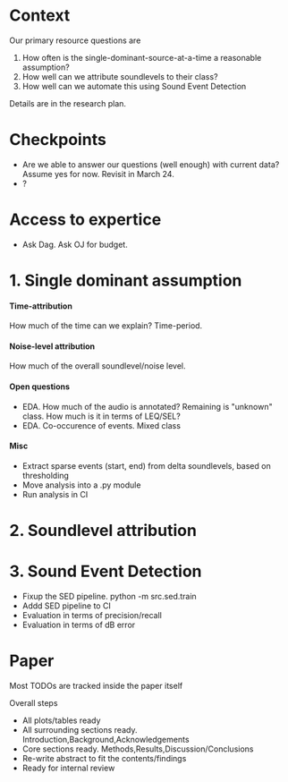 
# Context

Our primary resource questions are

1. How often is the single-dominant-source-at-a-time a reasonable assumption?
2. How well can we attribute soundlevels to their class?
3. How well can we automate this using Sound Event Detection

Details are in the research plan.

# Checkpoints

- Are we able to answer our questions (well enough) with current data?
Assume yes for now. Revisit in March 24.
- ?

# Access to expertice

- Ask Dag. Ask OJ for budget.

# 1. Single dominant assumption

#### Time-attribution
How much of the time can we explain?
Time-period.

#### Noise-level attribution
How much of the overall soundlevel/noise level.

#### Open questions

- EDA. How much of the audio is annotated?
Remaining is "unknown" class. How much is it in terms of LEQ/SEL?
- EDA. Co-occurence of events. Mixed class

#### Misc

- Extract sparse events (start, end) from delta soundlevels, based on thresholding
- Move analysis into a .py module
- Run analysis in CI

# 2. Soundlevel attribution


# 3. Sound Event Detection

- Fixup the SED pipeline. python -m src.sed.train
- Addd SED pipeline to CI
- Evaluation in terms of precision/recall
- Evaluation in terms of dB error

# Paper

Most TODOs are tracked inside the paper itself

Overall steps

- All plots/tables ready
- All surrounding sections ready. Introduction,Background,Acknowledgements
- Core sections ready. Methods,Results,Discussion/Conclusions
- Re-write abstract to fit the contents/findings
- Ready for internal review


